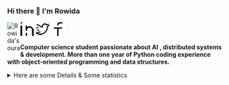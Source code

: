 ### Hi there 👋  I'm Rowida 
<!------>


[![linkedin](https://github.com/HouariZegai/HouariZegai/blob/master/icons/linkedin.png)](https://www.linkedin.com/in/rowida-nagah-30182a135) 
[![twitter](https://github.com/HouariZegai/HouariZegai/blob/master/icons/twitter.png)](https://twitter.com/Rowida60125002) 
[![facebook](https://github.com/HouariZegai/HouariZegai/blob/master/icons/facebook.png)](https://www.facebook.com/rowida.nagah.545/) 
</a>
<a href="https://www.quora.com/profile/Rowida-Nagah">
  <img align="left" alt="Rowida's oura" width="30px" src="https://www.svgrepo.com/show/25177/quora.svg" draggable="false" />
</a>





**Computer science student passionate about AI , distributed systems & development. More than one year of Python coding experience with object-oriented programming and data structures.**
 
 


<details>
  <summary> Here are some Details & Some statistics</summary>


- 🔭 I’m Python developer...
- 🌱 I’m currently learning Software development & DL ...
- 📫 How to reach me: [My facebook account](https://www.facebook.com/rowida.nagah.545/)
- 😄 Pronouns: Dana
- ⚡ Fun fact: "Bellow the lid of your life is my fav" Qoute 



### Statistics

![Github stats](https://github-readme-stats.vercel.app/api?username=Rowida46)


